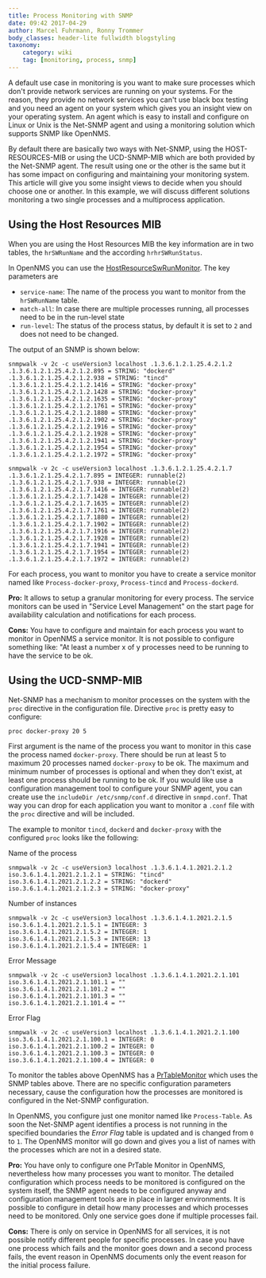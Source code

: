 ```yaml
---
title: Process Monitoring with SNMP
date: 09:42 2017-04-29
author: Marcel Fuhrmann, Ronny Trommer
body_classes: header-lite fullwidth blogstyling
taxonomy:
    category: wiki
    tag: [monitoring, process, snmp]
---
```


A default use case in monitoring is you want to make sure processes which don't provide network services are running on your systems.
For the reason, they provide no network services you can't use black box testing and you need an agent on your system which gives you an insight view on your operating system.
An agent which is easy to install and configure on Linux or Unix is the Net-SNMP agent and using a monitoring solution which supports SNMP like OpenNMS.

By default there are basically two ways with Net-SNMP, using the HOST-RESOURCES-MIB or using the UCD-SNMP-MIB which are both provided by the Net-SNMP agent.
The result using one or the other is the same but it has some impact on configuring and maintaining your monitoring system.
This article will give you some insight views to decide when you should choose one or another.
In this example, we will discuss different solutions monitoring a two single processes and a multiprocess application.

## Using the Host Resources MIB

When you are using the Host Resources MIB the key information are in two tables, the `hrSWRunName` and the according `hrhrSWRunStatus`.

In OpenNMS you can use the [HostResourceSwRunMonitor](http://docs.opennms.org/opennms/releases/19.0.1/guide-admin/guide-admin.html#_hostresourceswrunmonitor).
The key parameters are

* `service-name`: The name of the process you want to monitor from the `hrSWRunName` table.
* `match-all`: In case there are multiple processes running, all processes need to be in the run-level state
* `run-level`: The status of the process status, by default it is set to `2` and does not need to be changed.

The output of an SNMP is shown below:

```
snmpwalk -v 2c -c useVersion3 localhost .1.3.6.1.2.1.25.4.2.1.2
.1.3.6.1.2.1.25.4.2.1.2.895 = STRING: "dockerd"
.1.3.6.1.2.1.25.4.2.1.2.938 = STRING: "tincd"
.1.3.6.1.2.1.25.4.2.1.2.1416 = STRING: "docker-proxy"
.1.3.6.1.2.1.25.4.2.1.2.1428 = STRING: "docker-proxy"
.1.3.6.1.2.1.25.4.2.1.2.1635 = STRING: "docker-proxy"
.1.3.6.1.2.1.25.4.2.1.2.1761 = STRING: "docker-proxy"
.1.3.6.1.2.1.25.4.2.1.2.1880 = STRING: "docker-proxy"
.1.3.6.1.2.1.25.4.2.1.2.1902 = STRING: "docker-proxy"
.1.3.6.1.2.1.25.4.2.1.2.1916 = STRING: "docker-proxy"
.1.3.6.1.2.1.25.4.2.1.2.1928 = STRING: "docker-proxy"
.1.3.6.1.2.1.25.4.2.1.2.1941 = STRING: "docker-proxy"
.1.3.6.1.2.1.25.4.2.1.2.1954 = STRING: "docker-proxy"
.1.3.6.1.2.1.25.4.2.1.2.1972 = STRING: "docker-proxy"
```

```
snmpwalk -v 2c -c useVersion3 localhost .1.3.6.1.2.1.25.4.2.1.7
.1.3.6.1.2.1.25.4.2.1.7.895 = INTEGER: runnable(2)
.1.3.6.1.2.1.25.4.2.1.7.938 = INTEGER: runnable(2)
.1.3.6.1.2.1.25.4.2.1.7.1416 = INTEGER: runnable(2)
.1.3.6.1.2.1.25.4.2.1.7.1428 = INTEGER: runnable(2)
.1.3.6.1.2.1.25.4.2.1.7.1635 = INTEGER: runnable(2)
.1.3.6.1.2.1.25.4.2.1.7.1761 = INTEGER: runnable(2)
.1.3.6.1.2.1.25.4.2.1.7.1880 = INTEGER: runnable(2)
.1.3.6.1.2.1.25.4.2.1.7.1902 = INTEGER: runnable(2)
.1.3.6.1.2.1.25.4.2.1.7.1916 = INTEGER: runnable(2)
.1.3.6.1.2.1.25.4.2.1.7.1928 = INTEGER: runnable(2)
.1.3.6.1.2.1.25.4.2.1.7.1941 = INTEGER: runnable(2)
.1.3.6.1.2.1.25.4.2.1.7.1954 = INTEGER: runnable(2)
.1.3.6.1.2.1.25.4.2.1.7.1972 = INTEGER: runnable(2)
```

For each process, you want to monitor you have to create a service monitor named like `Process-docker-proxy`, `Process-tincd` and `Process-dockerd`.

**Pro:**
It allows to setup a granular monitoring for every process.
The service monitors can be used in "Service Level Management" on the start page for availability calculation and notifications for each process.

**Cons:**
You have to configure and maintain for each process you want to monitor in OpenNMS a service monitor. It is not possible to configure something like: "At least a number x of y processes need to be running to have the service to be ok.

## Using the UCD-SNMP-MIB

Net-SNMP has a mechanism to monitor processes on the system with the `proc` directive in the configuration file.
Directive `proc` is pretty easy to configure:

`proc docker-proxy 20 5`

First argument is the name of the process you want to monitor in this case the process named `docker-proxy`.
There should be run at least 5 to maximum 20 processes named `docker-proxy` to be ok.
The maximum and minimum number of processes is optional and when they don't exist, at least one process should be running to be ok.
If you would like use a configuration management tool to configure your SNMP agent, you can create use the `includeDir /etc/snmp/conf.d` directive in `snmpd.conf`.
That way you can drop for each application you want to monitor a  `.conf` file with the `proc` directive and will be included.

The example to monitor `tincd`, `dockerd` and `docker-proxy` with the configured `proc` looks like the following:

Name of the process

```
snmpwalk -v 2c -c useVersion3 localhost .1.3.6.1.4.1.2021.2.1.2
iso.3.6.1.4.1.2021.2.1.2.1 = STRING: "tincd"
iso.3.6.1.4.1.2021.2.1.2.2 = STRING: "dockerd"
iso.3.6.1.4.1.2021.2.1.2.3 = STRING: "docker-proxy"
```

Number of instances

```
snmpwalk -v 2c -c useVersion3 localhost .1.3.6.1.4.1.2021.2.1.5
iso.3.6.1.4.1.2021.2.1.5.1 = INTEGER: 3
iso.3.6.1.4.1.2021.2.1.5.2 = INTEGER: 1
iso.3.6.1.4.1.2021.2.1.5.3 = INTEGER: 13
iso.3.6.1.4.1.2021.2.1.5.4 = INTEGER: 1
```

Error Message

```
snmpwalk -v 2c -c useVersion3 localhost .1.3.6.1.4.1.2021.2.1.101
iso.3.6.1.4.1.2021.2.1.101.1 = ""
iso.3.6.1.4.1.2021.2.1.101.2 = ""
iso.3.6.1.4.1.2021.2.1.101.3 = ""
iso.3.6.1.4.1.2021.2.1.101.4 = ""
```

Error Flag

```
snmpwalk -v 2c -c useVersion3 localhost .1.3.6.1.4.1.2021.2.1.100
iso.3.6.1.4.1.2021.2.1.100.1 = INTEGER: 0
iso.3.6.1.4.1.2021.2.1.100.2 = INTEGER: 0
iso.3.6.1.4.1.2021.2.1.100.3 = INTEGER: 0
iso.3.6.1.4.1.2021.2.1.100.4 = INTEGER: 0
```

To monitor the tables above OpenNMS has a [PrTableMonitor](http://docs.opennms.org/opennms/releases/19.0.1/guide-admin/guide-admin.html#_prtablemonitor) which uses the SNMP tables above.
There are no specific configuration parameters necessary, cause the configuration how the processes are monitored is configured in the Net-SNMP configuration.

In OpenNMS, you configure just one monitor named like `Process-Table`.
As soon the Net-SNMP agent identifies a process is not running in the specified boundaries the _Error Flag_ table is updated and is changed from `0` to `1`.
The OpenNMS monitor will go down and gives you a list of names with the processes which are not in a desired state.

**Pro:**
You have only to configure one PrTable Monitor in OpenNMS, nevertheless how many processes you want to monitor.
The detailed configuration which process needs to be monitored is configured on the system itself, the SNMP agent needs to be configured anyway and configuration management tools are in place in larger environments.
It is possible to configure in detail how many processes and which processes need to be monitored. Only one service goes done if multiple processes fail.

**Cons:**
There is only on service in OpenNMS for all services, it is not possible notify different people for specific processes.
In case you have one process which fails and the monitor goes down and a second process fails, the event reason in OpenNMS documents only the event reason for the initial process failure.
